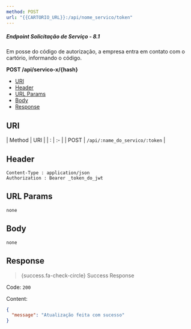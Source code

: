 ```yaml
---
method: POST
url: "{{CARTORIO_URL}}:/api/nome_servico/token"
---
```



##### Endpoint Solicitação de Serviço - 8.1

Em posse do código de autorização, a empresa entra em contato com o cartório, informando o código. 

**POST /api/servico-x/{hash}**



- [URI](#uri)
- [Header](#header)
- [URL Params](#params)
- [Body](#body)
- [Response](#response)

<a name="uri"></a>
## URI

| Method | URI | 
| : |   :-   |
| POST | `/api/:name_do_servico/:token` |

<a name="header"></a>
## Header

```markup 
Content-Type : application/json
Authorization : Bearer _token_do_jwt
```

<a name="params"></a>
## URL Params

```markup 
none
```

<a name="body"></a>
## Body

```markup 
none
```

<a name="response"></a>
## Response

> {success.fa-check-circle} Success Response

Code: `200`

Content:

```json 
{
  "message": "Atualização feita com sucesso"
}
```